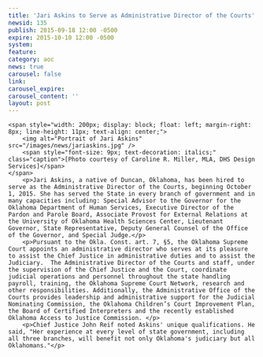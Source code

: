 ```yaml
---
title: 'Jari Askins to Serve as Administrative Director of the Courts'
newsid: 135
publish: 2015-09-18 12:00 -0500
expire: 2015-10-10 12:00 -0500
system: 
feature: 
category: aoc
news: true
carousel: false
link: 
carousel_expire: 
carousel_content: ''
layout: post
---
```

	<span style="width: 200px; display: block; float: left; margin-right: 8px; line-height: 11px; text-align: center;">
		<img alt="Portrait of Jari Askins" src="/images/news/jariaskins.jpg" />
		<span style="font-size: 9px; text-decoration: italics;" class="caption">[Photo courtesy of Caroline R. Miller, MLA, DHS Design Services]</span>
	</span>
		<p>Jari Askins, a native of Duncan, Oklahoma, has been hired to serve as the Administrative Director of the Courts, beginning October 1, 2015. She has served the State in every branch of government and in many capacities including: Special Advisor to the Governor for the Oklahoma Department of Human Services, Executive Director of the Pardon and Parole Board, Associate Provost for External Relations at the University of Oklahoma Health Sciences Center, Lieutenant Governor, State Representative, Deputy General Counsel of the Office of the Governor, and Special Judge.</p>
		<p>Pursuant to the Okla. Const. art. 7, §5, the Oklahoma Supreme Court appoints an administrative director who serves at its pleasure to assist the Chief Justice in administrative duties and to assist the Judiciary.  The Administrative Director of the Courts and staff, under the supervision of the Chief Justice and the Court, coordinate judicial operations and personnel throughout the state handling payroll, training, the Oklahoma Supreme Court Network, research and other responsibilities. Additionally, the Administrative Office of the Courts provides leadership and administrative support for the Judicial Nominating Commission, the Oklahoma Children’s Court Improvement Plan, the Board of Certified Interpreters and the recently established Oklahoma Access to Justice Commission. </p>
		<p>Chief Justice John Reif noted Askins' unique qualifications. He said, "Her experience at every level of state government, including all three branches, will benefit not only Oklahoma's judiciary but all Oklahomans."</p>
